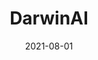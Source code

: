 ---
title: "DarwinAI"
collection: experience
permalink: /experience/darwin-ai
date: 2021-08-01
link: 'https://ottomotors.com/'
---